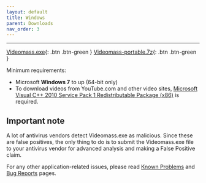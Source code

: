 ```yaml
---
layout: default
title: Windows
parent: Downloads
nav_order: 3
---
```


---
  
[Videomass.exe](https://github.com/jeanslack/Videomass/releases/latest/download/Videomass-v3.4.5-x86_64-Setup.exe){: .btn .btn-green } 
[Videomass-portable.7z](https://github.com/jeanslack/Videomass/releases/latest/download/Videomass-v3.4.5-x86_64-portable.7z){: .btn .btn-green }     

Minimum requirements:
- Microsoft **Windows 7** to up (64-bit only)
- To download videos from YouTube.com and other video sites, 
[Microsoft Visual C++ 2010 Service Pack 1 Redistributable Package (x86)](https://download.microsoft.com/download/1/6/5/165255E7-1014-4D0A-B094-B6A430A6BFFC/vcredist_x86.exe) 
is required. 

## Important note

A lot of antivirus vendors detect Videomass.exe as malicious. Since
these are false positives, the only thing to do is to submit the
Videomass.exe file to your antivirus vendor for advanced analysis
and making a False Positive claim.

For any other application-related issues, please read 
[Known Problems](../../known_problems) and [Bug Reports](../Bugs) pages.    
